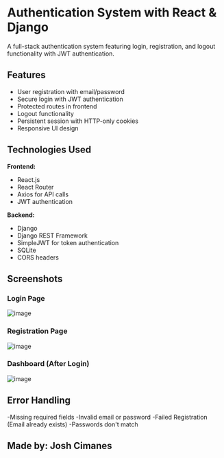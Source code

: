 # Authentication System with React & Django

A full-stack authentication system featuring login, registration, and logout functionality with JWT authentication.

## Features

- User registration with email/password
- Secure login with JWT authentication
- Protected routes in frontend
- Logout functionality
- Persistent session with HTTP-only cookies
- Responsive UI design

## Technologies Used

**Frontend:**
- React.js
- React Router
- Axios for API calls
- JWT authentication

**Backend:**
- Django
- Django REST Framework
- SimpleJWT for token authentication
- SQLite
- CORS headers

## Screenshots

### Login Page
![image](https://github.com/user-attachments/assets/60c1b1e1-5baa-4388-b73d-aa66ec6822eb)

### Registration Page
![image](https://github.com/user-attachments/assets/1d10ca75-180f-44d9-afa1-8818bb2013c6)

### Dashboard (After Login)
![image](https://github.com/user-attachments/assets/9aa7aea3-3eb0-4fde-9837-ef80824ca768)

## Error Handling
-Missing required fields
-Invalid email or password
-Failed Registration (Email already exists)
-Passwords don't match

## Made by: Josh Cimanes 
